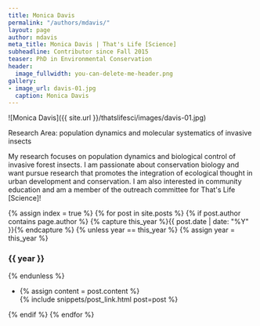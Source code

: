 ```yaml
---
title: Monica Davis
permalink: "/authors/mdavis/"
layout: page
author: mdavis
meta_title: Monica Davis | That's Life [Science]
subheadline: Contributor since Fall 2015
teaser: PhD in Environmental Conservation
header:
  image_fullwidth: you-can-delete-me-header.png
gallery:
- image_url: davis-01.jpg
  caption: Monica Davis
---
```


![Monica Davis]({{ site.url }}/thatslifesci/images/davis-01.jpg)

Research Area: population dynamics and molecular systematics of invasive insects

My research focuses on population dynamics and biological control of invasive forest insects. I am passionate about conservation biology and want pursue research that promotes the integration of ecological thought in urban development and conservation. I am also interested in community education and am a member of the outreach committee for That's Life [Science]!

{% assign index = true %}
{% for post in site.posts %}
{% if post.author contains page.author %}
{% capture this_year %}{{ post.date | date: "%Y" }}{% endcapture %}
{% unless year == this_year %}
{% assign year = this_year %}
<h3>{{ year }}</h3>
{% endunless %}
<ul style="list-style-type:disc">
 <li> 
 {% assign content = post.content %} 
 <article>
 {% include snippets/post_link.html post=post %}
 </article>
 </li>
</ul>
{% endif %}
{% endfor %}
